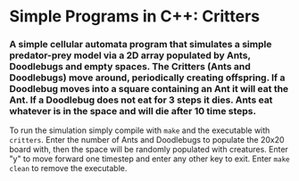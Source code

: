 # Simple Programs in C++: Critters
###  A simple cellular automata program that simulates a simple predator-prey model via a 2D array populated by Ants, Doodlebugs and empty spaces. The Critters (Ants and Doodlebugs) move around, periodically creating offspring. If a Doodlebug moves into a square containing an Ant it will eat the Ant. If a Doodlebug does not eat for 3 steps it dies. Ants eat whatever is in the space and will die after 10 time steps.

To run the simulation simply compile with ```make``` and the executable with ```critters```. Enter the number of Ants and Doodlebugs to populate the 20x20 board with, then the space will be randomly populated with creatures. Enter "y" to move forward one timestep and enter any other key to exit. Enter ```make clean``` to remove the executable.


